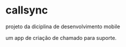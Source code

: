 
# callsync

projeto da diciplina de desenvolvimento mobile

um app de criação de chamado para suporte.

